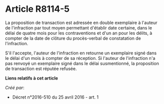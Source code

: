 # Article R8114-5

La proposition de transaction est adressée en double exemplaire à l'auteur de l'infraction par tout moyen permettant
d'établir date certaine, dans le délai de quatre mois pour les contraventions et d'un an pour les délits, à compter de la
date de clôture du procès-verbal de constatation de l'infraction. 

S'il l'accepte, l'auteur de l'infraction en retourne un exemplaire signé dans le délai d'un mois à compter de sa réception.
Si l'auteur de l'infraction n'a pas renvoyé un exemplaire signé dans le délai susmentionné, la proposition de transaction est
réputée refusée.

**Liens relatifs à cet article**

_Créé par_:

  - Décret n°2016-510 du 25 avril 2016 - art. 1
